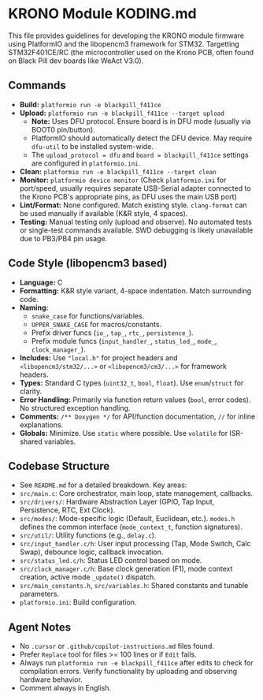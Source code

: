 # KRONO Module KODING.md

This file provides guidelines for developing the KRONO module firmware using PlatformIO and the libopencm3 framework for STM32. Targetting STM32F401CE/RC (the microcontroller used on the Krono PCB, often found on Black Pill dev boards like WeAct V3.0).

## Commands

- **Build:** `platformio run -e blackpill_f411ce`
- **Upload:** `platformio run -e blackpill_f411ce --target upload`
  - **Note:** Uses DFU protocol. Ensure board is in DFU mode (usually via BOOT0 pin/button).
  - PlatformIO should automatically detect the DFU device. May require `dfu-util` to be installed system-wide.
  - The `upload_protocol = dfu` and `board = blackpill_f411ce` settings are configured in `platformio.ini`.
- **Clean:** `platformio run -e blackpill_f411ce --target clean`
- **Monitor:** `platformio device monitor` (Check `platformio.ini` for port/speed, usually requires separate USB-Serial adapter connected to the Krono PCB's appropriate pins, as DFU uses the main USB port)
- **Lint/Format:** None configured. Match existing style. `clang-format` can be used manually if available (K&R style, 4 spaces).
- **Testing:** Manual testing only (upload and observe). No automated tests or single-test commands available. SWD debugging is likely unavailable due to PB3/PB4 pin usage.

## Code Style (libopencm3 based)

- **Language:** C
- **Formatting:** K&R style variant, 4-space indentation. Match surrounding code.
- **Naming:**
    - `snake_case` for functions/variables.
    - `UPPER_SNAKE_CASE` for macros/constants.
    - Prefix driver funcs (`io_`, `tap_`, `rtc_`, `persistence_`).
    - Prefix module funcs (`input_handler_`, `status_led_`, `mode_`, `clock_manager_`).
- **Includes:** Use `"local.h"` for project headers and `<libopencm3/stm32/...>` or `<libopencm3/cm3/...>` for framework headers.
- **Types:** Standard C types (`uint32_t`, `bool`, `float`). Use `enum`/`struct` for clarity.
- **Error Handling:** Primarily via function return values (`bool`, error codes). No structured exception handling.
- **Comments:** `/** Doxygen */` for API/function documentation, `//` for inline explanations.
- **Globals:** Minimize. Use `static` where possible. Use `volatile` for ISR-shared variables.

## Codebase Structure

- See `README.md` for a detailed breakdown. Key areas:
- `src/main.c`: Core orchestrator, main loop, state management, callbacks.
- `src/drivers/`: Hardware Abstraction Layer (GPIO, Tap Input, Persistence, RTC, Ext Clock).
- `src/modes/`: Mode-specific logic (Default, Euclidean, etc.). `modes.h` defines the common interface (`mode_context_t`, function signatures).
- `src/util/`: Utility functions (e.g., `delay.c`).
- `src/input_handler.c/h`: User input processing (Tap, Mode Switch, Calc Swap), debounce logic, callback invocation.
- `src/status_led.c/h`: Status LED control based on mode.
- `src/clock_manager.c/h`: Base clock generation (F1), mode context creation, active mode `_update()` dispatch.
- `src/main_constants.h`, `src/variables.h`: Shared constants and tunable parameters.
- `platformio.ini`: Build configuration.

## Agent Notes

- No `.cursor` or `.github/copilot-instructions.md` files found.
- Prefer `Replace` tool for files >= 100 lines or if `Edit` fails.
- Always run `platformio run -e blackpill_f411ce` after edits to check for compilation errors. Verify functionality by uploading and observing hardware behavior.
- Comment always in English.
